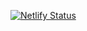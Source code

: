 [![Netlify Status](https://api.netlify.com/api/v1/badges/7f8d65b6-7552-48c2-9ed8-e97936c421c7/deploy-status)](https://app.netlify.com/sites/ornate-cassata-cde8ac/deploys)
